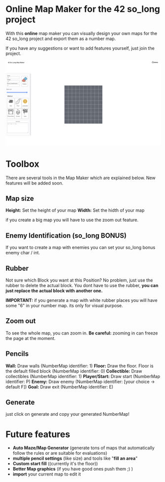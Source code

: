 # Online Map Maker for the 42 so_long project

With this **online** map maker you can visually design your own maps for the 42 so_long project and export them as a number map. 

If you have any suggestions or want to add features yourself, just join the project.


![Alt text](img/screenshot.png?raw=true "Title")

# Toolbox

There are several tools in the Map Maker which are explained below. New features will be added soon.

## Map size

**Height:** Set the height of your map
**Width:** Set the hidth of your map

if you create a big map you will have to use the zoom out feature.

## Enemy Identification (so_long BONUS)

If you want to create a map with enemies you can set your so_long bonus enemy char / int.

## Rubber

Not sure which Block you want at this Position? No problem, just use the rubber to delete the actual block.
You dont have to use the rubber,  **you can just replace the actual block with another one.**

**IMPORTANT:** if you generate a map with white rubber places you will have some "6" in your number map. its only for visual purpose.

## Zoom out

To see the whole map, you can zoom in.
**Be careful:** zooming in can freeze the page at the moment.

## Pencils

**Wall:** Draw walls (NumberMap identifier: 1)
**Floor:** Draw the floor. Floor is the default filled block (NumberMap identifier: 0)
**Collectible:** Draw collectibles (NumberMap identifier: 1)
**Player/Start:** Draw start (NumberMap identifier: P)
**Enemy:** Draw enemy (NumberMap identifier: [your choice -> default F])
**Goal:** Draw exit (NumberMap identifier: E)

## Generate

just click on generate and copy your generated NumberMap!


# Future features

- **Auto Maze/Map Generator** (generate tons of maps that automatically follow the rules or are suitable for evaluations)  
- **multiple pencil settings** (like size) and tools like "**fill an area**"  
- **Custom start fill** ((currently it's the floor))  
- **Better Map graphics** (if you have good ones push them ;) )
- **import** your current map to edit it